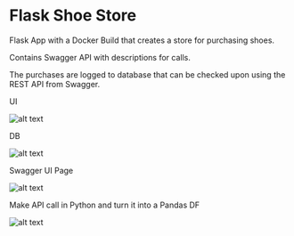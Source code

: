 # Flask Shoe Store

Flask App with a Docker Build that creates a store for purchasing shoes.

Contains Swagger API with descriptions for calls.

The purchases are logged to database that can be checked upon using the REST API from Swagger. 

UI

![alt text](https://github.com/Mike-Zelixon/dockerstore/blob/main/flask%20ui%20webpage.png?raw=true)

DB

![alt text](https://raw.githubusercontent.com/Mike-Zelixon/dockerstore/main/flask%20store%20db.png)

Swagger UI Page

![alt text](https://raw.githubusercontent.com/Mike-Zelixon/dockerstore/main/flask%20swagger%20api.png)

Make API call in Python and turn it into a Pandas DF

![alt text](https://github.com/Mike-Zelixon/dockerstore/blob/main/making%20api%20call%20flask.png)

